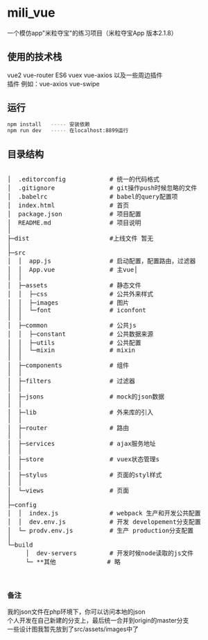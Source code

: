 # mili_vue
一个模仿app"米粒夺宝"的练习项目（米粒夺宝App  版本2.1.8）

## 使用的技术栈
vue2 vue-router ES6 vuex vue-axios 以及一些周边插件<br />
插件 例如：vue-axios vue-swipe

## 运行
``` bash
npm install   ----- 安装依赖
npm run dev   ----- 在localhost:8899运行
```

## 目录结构
<pre>

│  .editorconfig            # 统一的代码格式
│  .gitignore               # git操作push时候忽略的文件  
│  .babelrc                 # babel的query配置项
│  index.html               # 首页
│  package.json             # 项目配置
│  README.md                # 项目说明
│ 
├─dist                      #上线文件 暂无
│  
├─src                       
│  │  app.js                # 启动配置，配置路由，过滤器
│  │  App.vue               # 主vue│ 
│  │  
│  ├─assets                 # 静态文件
│  │  ├─css                 # 公共外来样式
│  │  ├─images              # 图片
│  │  └─font                # iconfont
│  │   
│  ├─common                 # 公共js
│  │  ├─constant            # 公共数据来源
│  │  ├─utils               # 公共配置
│  │  └─mixin               # mixin
│  │   
│  ├─components             # 组件
│  │       
│  ├─filters                # 过滤器            
│  │
│  ├─jsons                  # mock的json数据
│  │
│  ├─lib                    # 外来库的引入
│  │
│  ├─router                 # 路由
│  │
│  ├─services               # ajax服务地址                     
│  │
│  ├─store                  # vuex状态管理s
│  │
│  ├─stylus                 # 页面的styl样式
│  │
│  └─views                  # 页面
│ 
├─config                               
│  │  index.js              # webpack 生产和开发公共配置
│  │  dev.env.js            # 开发 developement分支配置
│  └─ prodv.env.js          # 生产 production分支配置
│          
└─build 
     │  dev-servers         # 开发时候node读取的js文件
     └─ **其他              # 略
               
        
</pre>


### 备注
我的json文件在php环境下，你可以访问本地的json<br /> 
个人开发在自己新建的分支上，最后统一合并到origin的master分支<br />
一些设计图我暂先放到了src/assets/images中了 